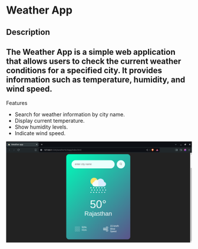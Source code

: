 # Weather App
## Description
## The Weather App is a simple web application that allows users to check the current weather conditions for a specified city. It provides information such as temperature, humidity, and wind speed.
Features
<ul>
<li>Search for weather information by city name.</li>
<li>Display current temperature.</li>
<li>Show humidity levels.</li>
<li>Indicate wind speed.</li>
</ul>


<img src="./weather-app-img/Screenshot from 2024-06-02 22-39-31.png">